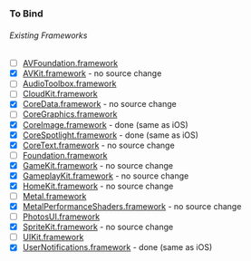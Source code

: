 ### To Bind
###### Existing Frameworks
- [ ] [AVFoundation.framework](https://github.com/xamarin/xamarin-macios/wiki/AVFoundation-tvOS-Beta4)
- [X] [AVKit.framework](https://github.com/xamarin/xamarin-macios/wiki/AVKit-tvOS-Beta4) - no source change
- [ ] [AudioToolbox.framework](https://github.com/xamarin/xamarin-macios/wiki/AudioToolbox-tvOS-Beta4)
- [ ] [CloudKit.framework](https://github.com/xamarin/xamarin-macios/wiki/CloudKit-tvOS-Beta4)
- [X] [CoreData.framework](https://github.com/xamarin/xamarin-macios/wiki/CoreData-tvOS-Beta4) - no source change
- [ ] [CoreGraphics.framework](https://github.com/xamarin/xamarin-macios/wiki/CoreGraphics-tvOS-Beta4)
- [X] [CoreImage.framework](https://github.com/xamarin/xamarin-macios/wiki/CoreImage-tvOS-Beta4) - done (same as iOS)
- [X] [CoreSpotlight.framework](https://github.com/xamarin/xamarin-macios/wiki/CoreSpotlight-tvOS-Beta4) - done (same as iOS)
- [X] [CoreText.framework](https://github.com/xamarin/xamarin-macios/wiki/CoreText-tvOS-Beta4) - no source change
- [ ] [Foundation.framework](https://github.com/xamarin/xamarin-macios/wiki/Foundation-tvOS-Beta4)
- [X] [GameKit.framework](https://github.com/xamarin/xamarin-macios/wiki/GameKit-tvOS-Beta4) - no source change
- [X] [GameplayKit.framework](https://github.com/xamarin/xamarin-macios/wiki/GameplayKit-tvOS-Beta4) - no source change
- [X] [HomeKit.framework](https://github.com/xamarin/xamarin-macios/wiki/HomeKit-tvOS-Beta4) - no source change
- [ ] [Metal.framework](https://github.com/xamarin/xamarin-macios/wiki/Metal-tvOS-Beta4)
- [X] [MetalPerformanceShaders.framework](https://github.com/xamarin/xamarin-macios/wiki/MetalPerformanceShaders-tvOS-Beta4) - no source change
- [ ] [PhotosUI.framework](https://github.com/xamarin/xamarin-macios/wiki/PhotosUI-tvOS-Beta4)
- [X] [SpriteKit.framework](https://github.com/xamarin/xamarin-macios/wiki/SpriteKit-tvOS-Beta4) - no source change
- [ ] [UIKit.framework](https://github.com/xamarin/xamarin-macios/wiki/UIKit-tvOS-Beta4)
- [X] [UserNotifications.framework](https://github.com/xamarin/xamarin-macios/wiki/UserNotifications-tvOS-Beta4) - done (same as iOS)
